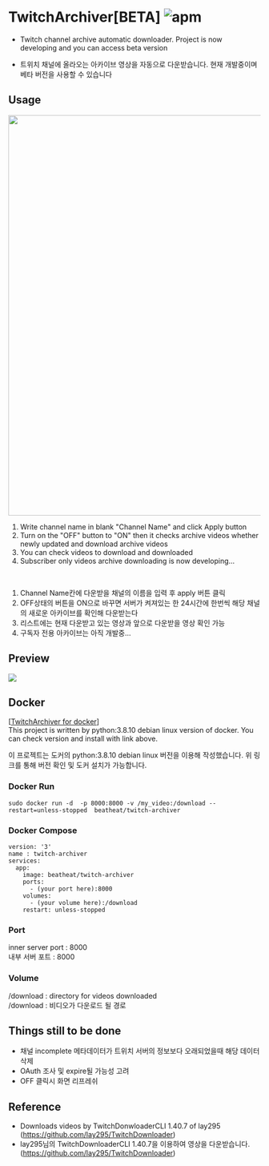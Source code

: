 # TwitchArchiver[BETA] ![apm](https://img.shields.io/apm/l/vim-mode.svg)
- Twitch channel archive automatic downloader. Project is now developing and you can access beta version   

- 트위치 채널에 올라오는 아카이브 영상을 자동으로 다운받습니다. 현재 개발중이며 베타 버전을 사용할 수 있습니다   

Usage
---
<img src="https://cdn.discordapp.com/attachments/987651683687481394/1014166255349026916/ex2.png" width="800"/><br>
1. Write channel name in blank "Channel Name" and click Apply button
2. Turn on the "OFF" button to "ON" then it checks archive videos whether newly updated and download archive videos
3. You can check videos to download and downloaded
4. Subscriber only videos archive downloading is now developing...   

<br>

1. Channel Name칸에 다운받을 채널의 이름을 입력 후 apply 버튼 클릭
2. OFF상태의 버튼을 ON으로 바꾸면 서버가 켜져있는 한 24시간에 한번씩 해당 채널의 새로운 아카이브를 확인해 다운받는다
3. 리스트에는 현재 다운받고 있는 영상과 앞으로 다운받을 영상 확인 가능
4. 구독자 전용 아카이브는 아직 개발중...


Preview
---
![](https://cdn.discordapp.com/attachments/987651683687481394/1014167564378718350/ex1.gif)   

Docker
---
[[TwitchArchiver for docker](https://hub.docker.com/r/beatheat/twitch-archiver)]   
This project is written by python:3.8.10 debian linux version of docker. You can check version and install with link above.   

이 프로젝트는 도커의 python:3.8.10 debian linux 버전을 이용해 작성했습니다. 위 링크를 통해 버전 확인 및 도커 설치가 가능합니다.   

### Docker Run
```
sudo docker run -d  -p 8000:8000 -v /my_video:/download --restart=unless-stopped  beatheat/twitch-archiver
```

### Docker Compose
```
version: '3'
name : twitch-archiver
services:
  app:
    image: beatheat/twitch-archiver
    ports:
      - (your port here):8000
    volumes:
      - (your volume here):/download
    restart: unless-stopped
```
### Port
inner server port : 8000      
내부 서버 포트 : 8000
### Volume
/download : directory for videos downloaded    
/download : 비디오가 다운로드 될 경로


Things still to be done
---
- 채널 incomplete 메타데이터가 트위치 서버의 정보보다 오래되었을때 해당 데이터 삭제
- OAuth 조사 및 expire될 가능성 고려
- OFF 클릭시 화면 리프레쉬

Reference
---
- Downloads videos by TwitchDonwloaderCLI 1.40.7 of lay295 (https://github.com/lay295/TwitchDownloader)   
- lay295님의 TwitchDownloaderCLI 1.40.7을 이용하여 영상을 다운받습니다. (https://github.com/lay295/TwitchDownloader)   


